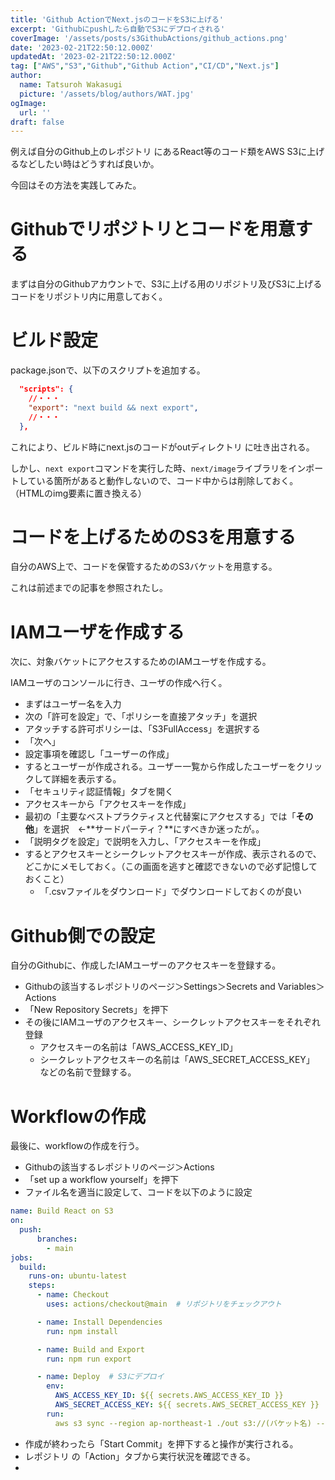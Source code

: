 ```yaml
---
title: 'Github ActionでNext.jsのコードをS3に上げる'
excerpt: 'Githubにpushしたら自動でS3にデプロイされる'
coverImage: '/assets/posts/s3GithubActions/github_actions.png'
date: '2023-02-21T22:50:12.000Z'
updatedAt: '2023-02-21T22:50:12.000Z'
tag: ["AWS","S3","Github","Github Action","CI/CD","Next.js"]
author:
  name: Tatsuroh Wakasugi
  picture: '/assets/blog/authors/WAT.jpg'
ogImage:
  url: ''
draft: false
---
```


例えば自分のGithub上のレポジトリ にあるReact等のコード類をAWS S3に上げるなどしたい時はどうすれば良いか。

今回はその方法を実践してみた。

# Githubでリポジトリとコードを用意する

まずは自分のGithubアカウントで、S3に上げる用のリポジトリ及びS3に上げるコードをリポジトリ内に用意しておく。

# ビルド設定

package.jsonで、以下のスクリプトを追加する。

```json
  "scripts": {
    //・・・
    "export": "next build && next export",
    //・・・
  },
```

これにより、ビルド時にnext.jsのコードがoutディレクトリ に吐き出される。

しかし、`next export`コマンドを実行した時、`next/image`ライブラリをインポートしている箇所があると動作しないので、コード中からは削除しておく。（HTMLのimg要素に置き換える）

# コードを上げるためのS3を用意する

自分のAWS上で、コードを保管するためのS3バケットを用意する。

これは前述までの記事を参照されたし。

# IAMユーザを作成する

次に、対象バケットにアクセスするためのIAMユーザを作成する。

IAMユーザのコンソールに行き、ユーザの作成へ行く。

- まずはユーザー名を入力
- 次の「許可を設定」で、「ポリシーを直接アタッチ」を選択
- アタッチする許可ポリシーは、「S3FullAccess」を選択する
- 「次へ」
- 設定事項を確認し「ユーザーの作成」
- するとユーザーが作成される。ユーザー一覧から作成したユーザーをクリックして詳細を表示する。
- 「セキュリティ認証情報」タブを開く
- アクセスキーから「アクセスキーを作成」
- 最初の「主要なベストプラクティスと代替案にアクセスする」では「**その他**」を選択　←**サードパーティ？**にすべきか迷ったが。。
- 「説明タグを設定」で説明を入力し、「アクセスキーを作成」
- するとアクセスキーとシークレットアクセスキーが作成、表示されるので、どこかにメモしておく。（この画面を逃すと確認できないので必ず記憶しておくこと）
  - 「.csvファイルをダウンロード」でダウンロードしておくのが良い

# Github側での設定

自分のGithubに、作成したIAMユーザーのアクセスキーを登録する。

- Githubの該当するレポジトリのページ＞Settings＞Secrets and Variables＞Actions
- 「New Repository Secrets」を押下
- その後にIAMユーザのアクセスキー、シークレットアクセスキーをそれぞれ登録
  - アクセスキーの名前は「AWS_ACCESS_KEY_ID」
  - シークレットアクセスキーの名前は「AWS_SECRET_ACCESS_KEY」　などの名前で登録する。


# Workflowの作成

最後に、workflowの作成を行う。

- Githubの該当するレポジトリのページ＞Actions
- 「set up a workflow yourself」を押下
- ファイル名を適当に設定して、コードを以下のように設定

```yaml
name: Build React on S3
on:
  push:
      branches:
        - main
jobs:
  build:
    runs-on: ubuntu-latest
    steps:
      - name: Checkout
        uses: actions/checkout@main  # リポジトリをチェックアウト

      - name: Install Dependencies
        run: npm install

      - name: Build and Export
        run: npm run export

      - name: Deploy  # S3にデプロイ 
        env:
          AWS_ACCESS_KEY_ID: ${{ secrets.AWS_ACCESS_KEY_ID }}
          AWS_SECRET_ACCESS_KEY: ${{ secrets.AWS_SECRET_ACCESS_KEY }}
        run: 
          aws s3 sync --region ap-northeast-1 ./out s3://(バケット名) --delete
```

- 作成が終わったら「Start Commit」を押下すると操作が実行される。
- レポジトリ の「Action」タブから実行状況を確認できる。
- 